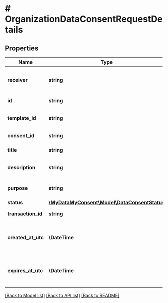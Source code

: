 # # OrganizationDataConsentRequestDetails

## Properties

Name | Type | Description | Notes
------------ | ------------- | ------------- | -------------
**receiver** | **string** | Name of request receiver organization. |
**id** | **string** | Consent request id |
**template_id** | **string** | Consent request template id | [optional]
**consent_id** | **string** | Data Consent id | [optional]
**title** | **string** | Consent request title. |
**description** | **string** | Consent request description. |
**purpose** | **string** | Consent request purpose. | [optional]
**status** | [**\MyDataMyConsent\Model\DataConsentStatus**](DataConsentStatus.md) |  |
**transaction_id** | **string** | Transaction id | [optional]
**created_at_utc** | **\DateTime** | Request creation datetime in UTC timezone |
**expires_at_utc** | **\DateTime** | Request expiration datetime in UTC timezone |

[[Back to Model list]](../../README.md#models) [[Back to API list]](../../README.md#endpoints) [[Back to README]](../../README.md)
